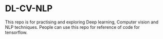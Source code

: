 # DL-CV-NLP
This repo is for practising and exploring  Deep learning, Computer vision and NLP techniques.
People can use this repo for reference of code for tensorflow.
